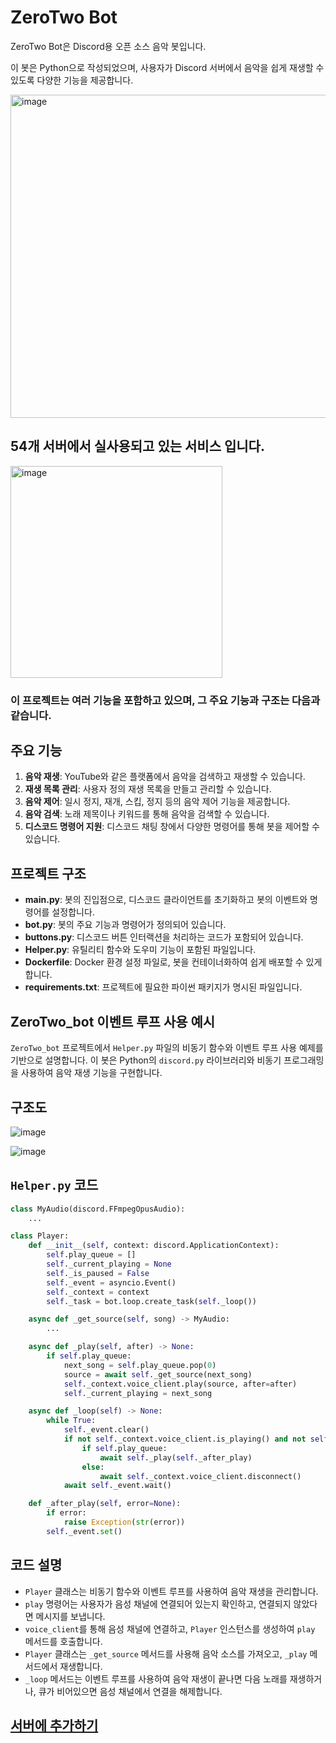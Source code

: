 # ZeroTwo Bot

ZeroTwo Bot은 Discord용 오픈 소스 음악 봇입니다. 

이 봇은 Python으로 작성되었으며, 사용자가 Discord 서버에서 음악을 쉽게 재생할 수 있도록 다양한 기능을 제공합니다. 

<img width="517" alt="image" src="https://github.com/kreimben/ZeroTwo_bot/assets/20333172/b5d4775b-9948-4cb7-a2cc-cccc8c0001ee">

## 54개 서버에서 실사용되고 있는 서비스 입니다.
<img width="339" alt="image" src="https://github.com/kreimben/ZeroTwo_bot/assets/20333172/17c22e3d-9cc1-4f65-80a9-e4fc765bbb09">

### 이 프로젝트는 여러 기능을 포함하고 있으며, 그 주요 기능과 구조는 다음과 같습니다.

## 주요 기능

1. **음악 재생**: YouTube와 같은 플랫폼에서 음악을 검색하고 재생할 수 있습니다.
2. **재생 목록 관리**: 사용자 정의 재생 목록을 만들고 관리할 수 있습니다.
3. **음악 제어**: 일시 정지, 재개, 스킵, 정지 등의 음악 제어 기능을 제공합니다.
4. **음악 검색**: 노래 제목이나 키워드를 통해 음악을 검색할 수 있습니다.
5. **디스코드 명령어 지원**: 디스코드 채팅 창에서 다양한 명령어를 통해 봇을 제어할 수 있습니다.

## 프로젝트 구조

- **main.py**: 봇의 진입점으로, 디스코드 클라이언트를 초기화하고 봇의 이벤트와 명령어를 설정합니다.
- **bot.py**: 봇의 주요 기능과 명령어가 정의되어 있습니다.
- **buttons.py**: 디스코드 버튼 인터랙션을 처리하는 코드가 포함되어 있습니다.
- **Helper.py**: 유틸리티 함수와 도우미 기능이 포함된 파일입니다.
- **Dockerfile**: Docker 환경 설정 파일로, 봇을 컨테이너화하여 쉽게 배포할 수 있게 합니다.
- **requirements.txt**: 프로젝트에 필요한 파이썬 패키지가 명시된 파일입니다.


## ZeroTwo_bot 이벤트 루프 사용 예시

`ZeroTwo_bot` 프로젝트에서 `Helper.py` 파일의 비동기 함수와 이벤트 루프 사용 예제를 기반으로 설명합니다. 이 봇은 Python의 `discord.py` 라이브러리와 비동기 프로그래밍을 사용하여 음악 재생 기능을 구현합니다.

## 구조도
![image](https://github.com/kreimben/ZeroTwo_bot/assets/20333172/10781f77-4f00-4a9a-b057-0e1a432c6192)

![image](https://github.com/kreimben/ZeroTwo_bot/assets/20333172/a809da87-9f5d-46d6-9af0-712cdcde8f93)



## `Helper.py` 코드

```python
class MyAudio(discord.FFmpegOpusAudio):
    ...

class Player:
    def __init__(self, context: discord.ApplicationContext):
        self.play_queue = []
        self._current_playing = None
        self._is_paused = False
        self._event = asyncio.Event()
        self._context = context
        self._task = bot.loop.create_task(self._loop())

    async def _get_source(self, song) -> MyAudio:
        ...

    async def _play(self, after) -> None:
        if self.play_queue:
            next_song = self.play_queue.pop(0)
            source = await self._get_source(next_song)
            self._context.voice_client.play(source, after=after)
            self._current_playing = next_song

    async def _loop(self) -> None:
        while True:
            self._event.clear()
            if not self._context.voice_client.is_playing() and not self._is_paused:
                if self.play_queue:
                    await self._play(self._after_play)
                else:
                    await self._context.voice_client.disconnect()
            await self._event.wait()

    def _after_play(self, error=None):
        if error:
            raise Exception(str(error))
        self._event.set()
```

## 코드 설명

- `Player` 클래스는 비동기 함수와 이벤트 루프를 사용하여 음악 재생을 관리합니다.
- `play` 명령어는 사용자가 음성 채널에 연결되어 있는지 확인하고, 연결되지 않았다면 메시지를 보냅니다.
- `voice_client`를 통해 음성 채널에 연결하고, `Player` 인스턴스를 생성하여 `play` 메서드를 호출합니다.
- `Player` 클래스는 `_get_source` 메서드를 사용해 음악 소스를 가져오고, `_play` 메서드에서 재생합니다.
- `_loop` 메서드는 이벤트 루프를 사용하여 음악 재생이 끝나면 다음 노래를 재생하거나, 큐가 비어있으면 음성 채널에서 연결을 해제합니다.

## [서버에 추가하기](https://discord.com/api/oauth2/authorize?client_id=960047470589657108&permissions=2150631424&redirect_uri=https%3A%2F%2Fdiscord.com%2Fapi%2Foauth2%2Fauthorize%3Fclient_id%3D960047470589657108%26permissions%3D2150631424%26scope%3Dapplications.commands%2520bot&response_type=code&scope=applications.commands%20bot%20voice%20messages.read)

